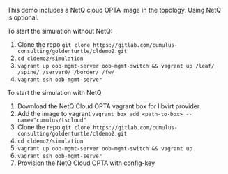 This demo includes a NetQ cloud OPTA image in the topology. Using NetQ is optional.

To start the simulation without NetQ:

1) Clone the repo `git clone https://gitlab.com/cumulus-consulting/goldenturtle/cldemo2.git`
2) `cd cldemo2/simulation`
3) `vagrant up oob-mgmt-server oob-mgmt-switch && vagrant up /leaf/ /spine/ /server0/ /border/ /fw/`
4) `vagrant ssh oob-mgmt-server`

To start the simulation with NetQ

1) Download the NetQ Cloud OPTA vagrant box for libvirt provider
2) Add the image to vagrant `vagrant box add <path-to-box> --name="cumulus/tscloud"`
3) Clone the repo `git clone https://gitlab.com/cumulus-consulting/goldenturtle/cldemo2.git`
4) `cd cldemo2/simulation`
5) `vagrant up oob-mgmt-server oob-mgmt-switch && vagrant up`
6) `vagrant ssh oob-mgmt-server`
7) Provision the NetQ Cloud OPTA with config-key